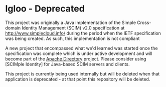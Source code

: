 Igloo - Deprecated
==================

This project was originally a Java implementation of the Simple Cross-domain
Identity Management (SCIM) v2.0 specification at http://www.simplecloud.info/
during the period when the IETF specification was being created.  As such,
this implementation is not compliant

A new project that encompassed what we'd learned was started once the
specification was complete which is under active development and will
become part of the [Apache Directory](http://directory.apache.org) project.
Please consider using [SCIMple Identity] for Java-based SCIM servers and
clients.

This project is currently being used internally but will be deleted when
that application is deprecated - at that point this repository will be
deleted.

